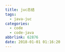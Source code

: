 ```yaml
---
title: juc总结
tags:
  - java-juc
categories:
  - code
  - code-java
abbrlink: 62876
date: 2018-01-01 01:16:20
---
```


<!--more-->